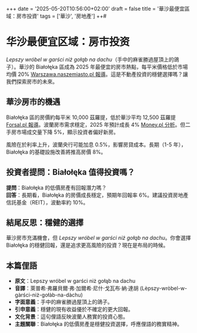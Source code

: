 +++
date = '2025-05-20T10:56:00+02:00'
draft = false
title = '華沙最便宜區域：房市投資'
tags = ['華沙', '房地產']
++#

# 华沙最便宜区域：房市投资

*Lepszy wróbel w garści niż gołąb na dachu*（手中的麻雀勝過屋頂上的鴿子）。華沙的 Białołęka 區成為 2025 年最便宜的房市熱點，每平米價格低於市場均價 20% [Warszawa.naszemiasto.pl 報導](https://warszawa.naszemiasto.pl/to-najtansza-dzielnica-w-warszawie-ceny-za-m2-mieszkania-grubo-ponizej-sredniej-nowe-dane-dla-stolicy/ar/c9p2-27598337)。這是不動產投資的穩健選擇嗎？讓我們探索房市的未來。

## 華沙房市的機遇

Białołęka 區的房價約每平米 10,000 茲羅提，低於華沙平均 12,500 茲羅提 [Forsal.pl 報導](https://forsal.pl/nieruchomosci/aktualnosci/artykuly/9801246,rynek-wtorny-traci-grunt-pod-nogami-najnowsze-dane-zaskakuja.html)。波蘭房市需求穩定，2025 年預計成長 4% [Money.pl 分析](https://www.money.pl/gospodarka/na-rynek-mieszkan-wrocila-normalnosc-a-moze-nigdy-nie-zniknela-analiza-7157391482157792a.html)。但二手房市場成交量下降 5%，顯示投資者偏好新房。

風險在於利率上升，波蘭央行可能加息 0.5%，影響房貸成本。長期（1-5 年），Białołęka 的基礎設施改善將推高房價 8%。

## 投資者提問：Białołęka 值得投資嗎？

**提問**：Białołęka 的低價房產有回報潛力嗎？  
**回答**：長期看，Białołęka 的房價成長穩定，預期年回報率 6%。建議投資房地產信託基金（REIT），波動率約 10%。

## 結尾反思：穩健的選擇

華沙房市充滿機會，但 *Lepszy wróbel w garści niż gołąb na dachu*。你會選擇 Białołęka 的穩健回報，還是追求更高風險的投資？現在是布局的時候。

## 本篇俚語

- **原文**：Lepszy wróbel w garści niż gołąb na dachu  
- **音譯**：萊普希·弗羅貝爾·弗·加爾希·尼什·戈瓦布·納·達胡 (Lèpszy-wròbel-w-gàrści-niż-gołàb-na-dàchu)  
- **字面意義**：手中的麻雀勝過屋頂上的鴿子。  
- **引申意義**：穩健的現有收益優於不確定的更大回報。  
- **文化背景**：這句俚語反映波蘭人務實的投資心態。  
- **主題關聯**：Białołęka 的低價房產是穩健投資選擇，呼應俚語的務實精神。
